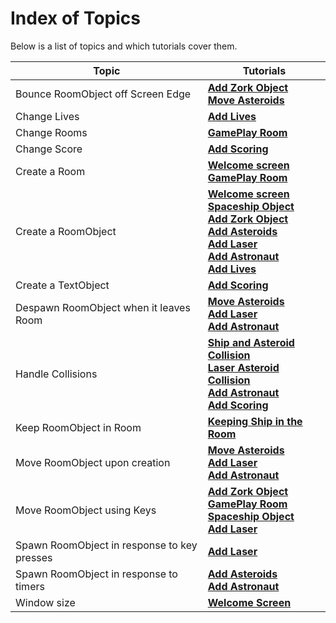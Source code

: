 # Index of Topics

Below is a list of topics and which tutorials cover them.

| Topic | Tutorials |
| --- | --- |
| Bounce RoomObject off Screen Edge | **[Add Zork Object](./09_add_boss.md)**<br>**[Move Asteroids](./11_animate_asteroids.md)**|
| Change Lives | **[Add Lives](./17_lives.md)** |
| Change Rooms | **[GamePlay Room](./05_gameplay.md)** |
| Change Score | **[Add Scoring](./16_scoring.md)** |
| Create a Room | **[Welcome screen](./04_welcome.md)**<br>**[GamePlay Room](./05_gameplay.md)** |
| Create a RoomObject | **[Welcome screen](./04_welcome.md)**<br>**[Spaceship Object](./06_spaceship.md)**<br>**[Add Zork Object](./09_add_boss.md)**<br>**[Add Asteroids](./10_add_asteroids.md)**<br>**[Add Laser](./13_laser.md)**<br>**[Add Astronaut](./15_astronaut.md)**<br>**[Add Lives](./17_lives.md)** |
| Create a TextObject | **[Add Scoring](./16_scoring.md)** |
| Despawn RoomObject when it leaves Room | **[Move Asteroids](./11_animate_asteroids.md)**<br>**[Add Laser](./13_laser.md)**<br>**[Add Astronaut](./15_astronaut.md)** |
| Handle Collisions | **[Ship and Asteroid Collision](./12_ship_astroid_collision.md)**<br>**[Laser Asteroid Collision](./14_laser_asteroid_collision.md)**<br>**[Add Astronaut](./15_astronaut.md)**<br>**[Add Scoring](./16_scoring.md)** |
| Keep RoomObject in Room | **[Keeping Ship in the Room](./08_ship_in_bounds.md)** |
| Move RoomObject upon creation | **[Move Asteroids](./11_animate_asteroids.md)**<br>**[Add Laser](./13_laser.md)**<br>**[Add Astronaut](./15_astronaut.md)**|
| Move RoomObject using Keys | **[Add Zork Object](./09_add_boss.md)**<br>**[GamePlay Room](./05_gameplay.md)**<br>**[Spaceship Object](./06_spaceship.md)**<br>**[Add Laser](./13_laser.md)** |
| Spawn RoomObject in response to key presses | **[Add Laser](./13_laser.md)** |
| Spawn RoomObject in response to timers | **[Add Asteroids](./10_add_asteroids.md)**<br>**[Add Astronaut](./15_astronaut.md)**|
| Window size | **[Welcome Screen](./04_welcome.md)** |
